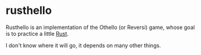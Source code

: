 # rusthello

Rusthello is an implementation of the Othello (or Reversi) game,
whose goal is to practice a little [Rust](https://www.rust-lang.org/).

I don't know where it will go, it depends on many other things.